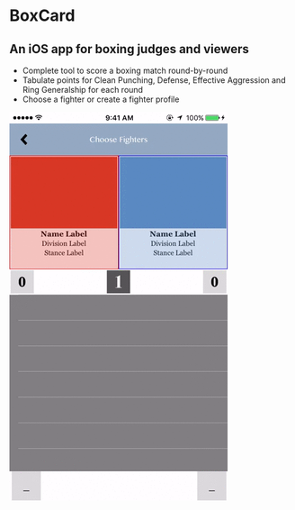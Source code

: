 # BoxCard

## An iOS app for boxing judges and viewers

* Complete tool to score a boxing match round-by-round
* Tabulate points for Clean Punching, Defense, Effective Aggression and Ring Generalship for each round
* Choose a fighter or create a fighter profile

<img src="gifs/BoxCard1.gif" alt="BoxCardGif">
